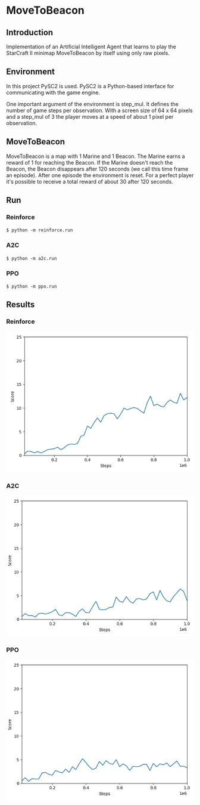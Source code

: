 # MoveToBeacon

## Introduction
Implementation of an Artificial Intelligent Agent that learns to play
the StarCraft II minimap MoveToBeacon by itself using only raw pixels.

## Environment
In this project PySC2 is used. PySC2 is a Python-based interface for communicating with the game engine.

One important argument of the environment is step_mul. It defines the number of game steps 
per observation. With a screen size of 64 x 64 pixels and a step_mul of 
3 the player moves at a speed of about 1 pixel per observation.

## MoveToBeacon
MoveToBeacon is a map with 1 Marine and 1 Beacon. The Marine earns a reward of 1 for reaching the Beacon. If the Marine doesn't 
reach the Beacon, the Beacon disappears after 120 seconds 
(we call this time frame an episode). After one episode the environment 
is reset. For a perfect player it's possible to receive a total reward of 
about 30 after 120 seconds.

## Run
### Reinforce
```shell
$ python -m reinforce.run
```
### A2C
```shell
$ python -m a2c.run
```

### PPO
```shell
$ python -m ppo.run
```

## Results
### Reinforce
![](images/summary_reinforce_fc.png)

### A2C
![](images/summary_a2c.png)

### PPO
![](images/summary_ppo_fc.png)

